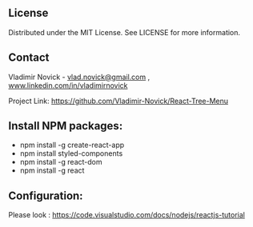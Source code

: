 
## License

Distributed under the MIT License. See LICENSE for more information.

## Contact

Vladimir Novick -  vlad.novick@gmail.com , www.linkedin.com/in/vladimirnovick

Project Link: https://github.com/Vladimir-Novick/React-Tree-Menu


## Install NPM packages:

-  npm install -g create-react-app
-  npm install styled-components
-  npm install -g react-dom
-  npm install -g react

## Configuration:

Please look : https://code.visualstudio.com/docs/nodejs/reactjs-tutorial
